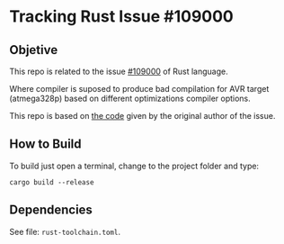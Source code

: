 # Tracking Rust Issue #109000

## Objetive

This repo is related to the issue [#109000](https://github.com/rust-lang/rust/issues/109000) of Rust language.

Where compiler is suposed to produce bad compilation for AVR target (atmega328p) based on different optimizations compiler options.

This repo is based on [the code](https://github.com/rust-lang/rust/issues/109000#issuecomment-1464828036) given by the original author of the issue.

## How to Build

To build just open a terminal, change to the project folder and type:  

```shell
cargo build --release
```

## Dependencies

See file: `rust-toolchain.toml`.
